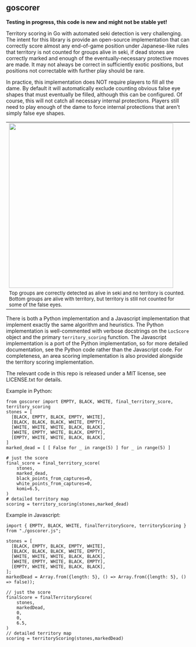 ## goscorer
**Testing in progress, this code is new and might not be stable yet!**

Territory scoring in Go with automated seki detection is very challenging. The intent for this library is provide an open-source implementation that can correctly score almost any end-of-game position under Japanese-like rules that territory is not counted for groups alive in seki, if dead stones are correctly marked and enough of the eventually-necessary protective moves are made. It may not always be correct in sufficiently exotic positions, but positions not correctable with further play should be rare.

In practice, this implementation does NOT require players to fill all the dame. By default it will automatically exclude counting obvious false eye shapes that must eventually be filled, although this can be configured. Of course, this will not catch all necessary internal protections. Players still need to play enough of the dame to force internal protections that aren't simply false eye shapes.

<table class="image">
<tr><td><img src="https://raw.githubusercontent.com/lightvector/goscorer/master/images/example.png" height="450"/></td></tr>
<tr><td><sub>Top groups are correctly detected as alive in seki and no territory is counted. Bottom groups are alive with territory, but territory is still not counted for some of the false eyes.</sub></tr></td>
</table>

There is both a Python implementation and a Javascript implementation that implement exactly the same algorithm and heuristics. The Python implementation is well-commented with verbose docstrings on the `LocScore` object and the primary `territory_scoring` function. The Javascript implementation is a port of the Python implementation, so for more detailed documentation, see the Python code rather than the Javascript code. For completeness, an area scoring implementation is also provided alongside the territory scoring implementation.


The relevant code in this repo is released under a MIT license, see LICENSE.txt for details.

Example in Python:
```
from goscorer import EMPTY, BLACK, WHITE, final_territory_score, territory_scoring
stones = [
  [BLACK, EMPTY, BLACK, EMPTY, WHITE],
  [BLACK, BLACK, BLACK, WHITE, EMPTY],
  [WHITE, WHITE, WHITE, BLACK, BLACK],
  [WHITE, EMPTY, WHITE, BLACK, EMPTY],
  [EMPTY, WHITE, WHITE, BLACK, BLACK],
]
marked_dead = [ [ False for _ in range(5) ] for _ in range(5) ]

# just the score
final_score = final_territory_score(
    stones,
    marked_dead,
    black_points_from_captures=0,
    white_points_from_captures=0,
    komi=6.5,
)
# detailed territory map
scoring = territory_scoring(stones,marked_dead)
```

Example in Javascript:
```
import { EMPTY, BLACK, WHITE, finalTerritoryScore, territoryScoring } from "./goscorer.js";

stones = [
  [BLACK, EMPTY, BLACK, EMPTY, WHITE],
  [BLACK, BLACK, BLACK, WHITE, EMPTY],
  [WHITE, WHITE, WHITE, BLACK, BLACK],
  [WHITE, EMPTY, WHITE, BLACK, EMPTY],
  [EMPTY, WHITE, WHITE, BLACK, BLACK],
];
markedDead = Array.from({length: 5}, () => Array.from({length: 5}, () => false));

// just the score
finalScore = finalTerritoryScore(
    stones,
    markedDead,
    0,
    0,
    6.5,
)
// detailed territory map
scoring = territoryScoring(stones,markedDead)
```

